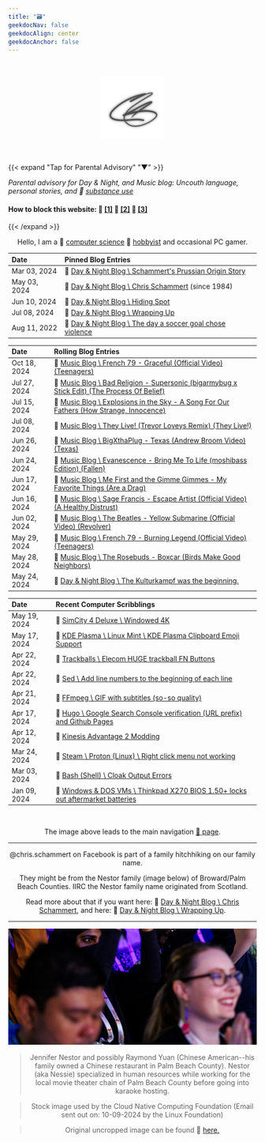 ```yaml
---
title: "🗃️"
geekdocNav: false
geekdocAlign: center
geekdocAnchor: false
---
```


<!-- The content of this website was written by Christopher Schammert aka Chris Schammert -->

<br />

<div style="text-align: center;">

[![crs](/crs_128x128_silver.png "Click here to Enter the Navigation Page")](pad)

<br />

</div>

{{< expand "Tap for Parental Advisory" "▼" >}}

_Parental advisory for Day & Night, and Music blog: Uncouth language, personal stories, and 🔗 [substance use](https://www.usa.gov/substance-abuse "USA.gov \ Find help for substance abuse")_

#### How to block this website: 🔗 [[1]](https://www.digitaltrends.com/computing/how-to-block-a-website/ "Digital Trends \ How to Block a Website") 🔗 [[2]](https://www.lifewire.com/how-to-block-a-website-4177078 "Lifewire \ How to Block a Website") 🔗 [[3]](https://www.wired.com/story/how-to-block-websites-chrome-firefox-ios-android/ "Wired \ How to Block Bad Websites—or Just Get Things Done")

{{< /expand >}}

<div style="text-align: center;">

Hello, I am a 🔗 [computer science](https://en.wikipedia.org/wiki/Computer_science "Wikipedia \ Computer Science") 🔗 [hobbyist](/About/csmertx "About \ Csmertx (Chris Schammert)" ) and occasional PC gamer.

</div>

| Date | Pinned Blog Entries |
|:---- | :------------------ |
|Mar 03, 2024 | 🔗 [Day & Night Blog \ Schammert's Prussian Origin Story](/Blog/daynight/2024/0324#schammerts-prussian-origin-story)|
|May 03, 2024 | 🔗 [Day & Night Blog \ Chris Schammert](/Blog/daynight/2024/0524#chris-schammert "Day & Night Blog \ May 2024") (since 1984)|
|Jun 10, 2024 | 🔗 [Day & Night Blog \ Hiding Spot](/Blog/daynight/2024/0624#hiding-spot "Day & Night Blog \ June 2024")|
|Jul 08, 2024 | 🔗 [Day & Night Blog \ Wrapping Up](/Blog/daynight/2024/0724#wrapping-up "Day & Night Blog \ July 2024")|
|Aug 11, 2022 | 🔗 [Day & Night Blog \ The day a soccer goal chose violence](/Blog/daynight/2022/0822#the-day-a-soccer-goal-chose-violence "Day & Night Blog \ August 2022")|

| Date | Rolling Blog Entries |
|:---- | :------------------- |
|Oct 18, 2024 | 🔗 [Music Blog \ French 79 - Graceful (Official Video) (Teenagers)](/Blog/music/2024/1024#french-79---graceful-official-video-teenagers)
|Jul 27, 2024 | 🔗 [Music Blog \ Bad Religion - Supersonic (bigarmybug x Stick Edit) (The Process Of Belief)](/Blog/music/2024/0724#bad-religion---supersonic-bigarmybug-x-stick-edit-the-process-of-belief "Music Blog \ July 2024")|
|Jul 15, 2024 | 🔗 [Music Blog \ Explosions in the Sky - A Song For Our Fathers (How Strange, Innocence)](/Blog/music/2024/0724#explosions-in-the-sky---a-song-for-our-fathers-how-strange-innocence "Music Blog \ July 2024")|
|Jul 08, 2024 | 🔗 [Music Blog \ They Live! (Trevor Loveys Remix) (They Live!)](/Blog/music/2024/0724#they-live-trevor-loveys-remix-they-live "Music Blog \ July 2024")|
|Jun 26, 2024 | 🔗 [Music Blog \  BigXthaPlug - Texas (Andrew Broom Video) (Texas)](/Blog/music/2024/0624#bigxthaplug---texas-andrew-broom-video-texas "Music Blog \ June 2024")|
|Jun 24, 2024 | 🔗 [Music Blog \  Evanescence - Bring Me To Life (moshibass Edition) (Fallen)](/Blog/music/2024/0624#evanescence---bring-me-to-life-moshibass-edition-fallen "Music Blog \ June 2024")|
|Jun 17, 2024 | 🔗 [Music Blog \ Me First and the Gimme Gimmes - My Favorite Things (Are a Drag)](/Blog/music/2024/0624#me-first-and-the-gimme-gimmes---favorite-things-are-a-drag "Music Blog \ June 2024")|
|Jun 16, 2024 | 🔗 [Music Blog \ Sage Francis - Escape Artist (Official Video) (A Healthy Distrust)](/Blog/music/2024/0624#sage-francis---escape-artist-official-video-a-healthy-distrust "Music Blog \ June 2024")|
|Jun 02, 2024 | 🔗 [Music Blog \ The Beatles - Yellow Submarine (Official Video) (Revolver)](/Blog/music/2024/0624#the-beatles---yellow-submarine-official-video-revolver "Music Blog \ June 2024")|
|May 29, 2024 | 🔗 [Music Blog \ French 79 - Burning Legend (Official Video) (Teenagers)](/Blog/music/2024/0524#french-79---burning-legend-official-video-teenagers "Music Blog \ May 2024") |
|May 28, 2024 | 🔗 [Music Blog \ The Rosebuds - Boxcar (Birds Make Good Neighbors)](/Blog/music/2024/0524#the-rosebuds---boxcar-birds-make-good-neighbors "Music Blog \ May 2024") |
|May 24, 2024 | 🔗 [Day & Night Blog \ The Kulturkampf was the beginning.](/Blog/daynight/2024/0524#the-kulturkampf-was-the-beginning)|

| Date | Recent Computer Scribblings |
|:---- | :-------------------------- |
|May 19, 2024 | 🔗 [SimCity 4 Deluxe \ Windowed 4K](/Games/simcity_4_deluxe#steam-launch-options-windowed-4k "SimCity 4 Deluxe")|
|May 17, 2024 | 🔗 [KDE Plasma \ Linux Mint \ KDE Plasma Clipboard Emoji Support](/Linux/DEs/kde_plasma#linux-mint--kde-plasma-clipboard-emoji-support "KDE Plasma")|
|Apr 22, 2024 | 🔗 [Trackballs \ Elecom HUGE trackball FN Buttons](/Linux/Devices/trackball_scrolling#elecom-huge-trackball-fn-buttons "Trackballs")|
|Apr 22, 2024 | 🔗 [Sed \ Add line numbers to the beginning of each line](/Linux/Code/sed#add-line-numbers-to-the-beginning-of-each-line "Sed")|
|Apr 21, 2024 | 🔗 [FFmpeg \ GIF with subtitles (so-so quality)](/Linux/Software/ffmpeg#gif-with-subtitles-so-so-quality "FFmpeg")|
|Apr 17, 2024 | 🔗 [Hugo \ Google Search Console verification (URL prefix) and Github Pages](/Web/hugo#google-search-console-verification-url-prefix-and-github-pages "Hugo")|
|Apr 12, 2024 | 🔗 [Kinesis Advantage 2 Modding](/Blog/stuff/2024/kinesis_advantage2 "Kinesis Advantage 2 Modding")|
|Mar 24, 2024 | 🔗 [Steam \ Proton (Linux) \ Right click menu not working](/Games/steam_proton#right-click-menu-not-working "Steam \ Proton (Linux)")|
|Mar 03, 2024 | 🔗 [Bash (Shell) \ Cloak Output Errors](/Linux/Shells/bash#cloak-output-errors "Bash (Shell)")|
|Jan 09, 2024 | 🔗 [Windows & DOS VMs \ Thinkpad X270 BIOS 1.50+ locks out aftermarket batteries](/Windows_and_DOS/win_dos_vm#windows-activation-in-vm "Windows & DOS VMs")|

<br />

<div style="text-align: center;">

The image above leads to the main navigation [🔗 page](pad "Click here for the Navigation Page").

---

@chris.schammert on Facebook is part of a family hitchhiking on our family name.

They might be from the Nestor family (image below) of Broward/Palm Beach Counties. IIRC the Nestor family name originated from Scotland.

Read more about that if you want here: 🔗 [Day & Night Blog \ Chris Schammert](/Blog/daynight/2024/0524#chris-schammert "Day & Night Blog \ May 2024"), and here: 🔗 [Day & Night Blog \ Wrapping Up](/Blog/daynight/2024/0724#wrapping-up "Day & Night Blog \ July 2024").

---

![Photo](/KCNA24_Keynotes_stock_image_raymond_yuan_jennifer_nestor.png "Jennifer Nestor and Raymond Yuan (?) posing for stock conference photo")

> Jennifer Nestor and possibly Raymond Yuan (Chinese American--his family owned a Chinese restaurant in Palm Beach County). Nestor (aka Nessie) specialized in human resources while working for the local movie theater chain of Palm Beach County before going into karaoke hosting.

> Stock image used by the Cloud Native Computing Foundation (Email sent out on: 10-09-2024 by the Linux Foundation)

> Original uncropped image can be found 🔗 [here.](/KCNA24_Keynotes.png "Kubecon/CloudNativecon Keynote advertisement image via Linux Foundation email (10/09/2024)")

</div>


<!--c This website comprises a patchwork of notes written over my 10+ years with Linux (+2 served apps). I also poked at DOS prompts as a youth (1988) before my high school typing and web design classes (1999-2001). Due to the rolling nature of open source and or free software, the notes may not align with the current timeline of the subject's software documentation. I mostly focus my efforts on edge cases as I find them. On top of that I have included a life story blog, and a music blog, which may appeal to a broader audience. The warning above is mostly for music lyrics, some life stories, and my occasional use of profanity. I was raised on a mixture of English dialects via family brought together by the U.S. Navy--hopefully my attempt at college English will improve with time. I accept pull requests and emails. No worries about time of day or night. I capitalize on Don't Disturb Modes, so anytime is a good time. My use of an Orca illustration is merely for entertainment purposes. The depiction of an Orca is not meant as a personal attack towards anyone, nor is it a prelude into a new Linux OS. Glory to the maintainers! And thank you for checking the source! -->